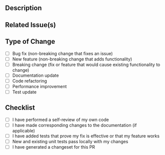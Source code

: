 ## Description

<!-- Provide a brief description of the changes in this PR -->

## Related Issue(s)

<!-- Link to the issue(s) this PR addresses, using hashtag notation: #123 -->

## Type of Change

- [ ] Bug fix (non-breaking change that fixes an issue)
- [ ] New feature (non-breaking change that adds functionality)
- [ ] Breaking change (fix or feature that would cause existing functionality to change)
- [ ] Documentation update
- [ ] Code refactoring
- [ ] Performance improvement
- [ ] Test update

## Checklist

- [ ] I have performed a self-review of my own code
- [ ] I have made corresponding changes to the documentation (if applicable)
- [ ] I have added tests that prove my fix is effective or that my feature works
- [ ] New and existing unit tests pass locally with my changes
- [ ] I have generated a changeset for this PR
